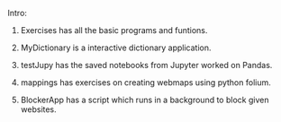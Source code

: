 Intro:

1. Exercises has all the basic programs and funtions. 

2. MyDictionary is a interactive dictionary application.

3. testJupy has the saved notebooks from Jupyter worked on Pandas. 

4. mappings has exercises on creating webmaps using python folium. 

5. BlockerApp has a script which runs in a background to block given websites.
